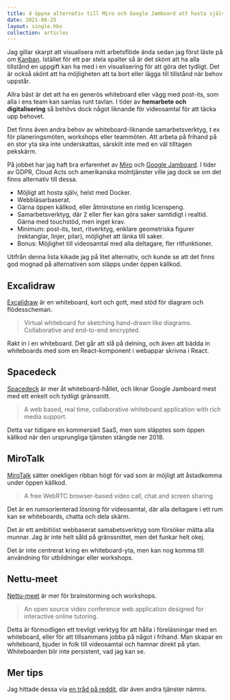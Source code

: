 ```yaml
---
title: 4 öppna alternativ till Miro och Google Jamboard att hosta själv
date: 2021-08-25
layout: single.hbs
collection: articles
---
```


Jag gillar skarpt att visualisera mitt arbetsflöde ända sedan jag först läste på om [Kanban][kb]. Istället för ett par stela spalter så är det skönt att ha alla tillstånd en uppgift kan ha med i en visualisering för att göra det tydligt. Det är också skönt att ha möjligheten att ta bort eller lägga till tillstånd när behov uppstår.

Allra bäst är det att ha en generös whiteboard eller vägg med post-its, som alla i ens team kan samlas runt tavlan. I tider av **hemarbete och digitalisering** så behövs dock något liknande för videosamtal för att täcka upp behovet.

Det finns även andra behov av whiteboard-liknande samarbetsverktyg, t ex för planeringsmöten, workshops eller teammöten. Att arbeta på frihand på en stor yta ska inte underskattas, särskilt inte med en väl tilltagen pekskärm.

På jobbet har jag haft bra erfarenhet av [Miro][m] och [Google Jamboard][gjb]. I tider av GDPR, Cloud Acts och amerikanska molntjänster ville jag dock se om det finns alternativ till dessa.

 * Möjligt att hosta själv, helst med Docker.
 * Webbläsarbaserat.
 * Gärna öppen källkod, eller åtminstone en rimlig licenspeng.
 * Samarbetsverktyg, där 2 eller fler kan göra saker samtidigt i realtid. Gärna med touchstöd, men inget krav.
 * Minimum: post-its, text, ritverktyg, enklare geometriska figurer (rektanglar, linjer, pilar), möjlighet att länka till saker.
 * Bonus: Möjlighet till videosamtal med alla deltagare, fler ritfunktioner.

Utifrån denna lista kikade jag på litet alternativ, och kunde se att det finns god mognad på alternativen som släpps under öppen källkod.

## Excalidraw

[Excalidraw][ex] är en whiteboard, kort och gott, med stöd för diagram och flödesscheman. 

> Virtual whiteboard for sketching hand-drawn like diagrams. Collaborative and end-to-end encrypted.

Rakt in i en whiteboard. Det går att slå på delning, och även att bädda in whiteboards med som en React-komponent i webappar skrivna i React.

## Spacedeck

[Spacedeck][sd] är mer åt whiteboard-hållet, och liknar Google Jamboard mest med ett enkelt och tydligt gränssnitt.

> A web based, real time, collaborative whiteboard application with rich media support. 

Detta var tidigare en kommersiell SaaS, men som släpptes som öppen källkod när den ursprungliga tjänsten stängde ner 2018.

## MiroTalk

[MiroTalk][mt] sätter onekligen ribban högt för vad som är möjligt att åstadkomma under öppen källkod.

> A free WebRTC browser-based video call, chat and screen sharing

Det är en rumsorienterad lösning för videosamtal, där alla deltagare i ett rum kan se whiteboards, chatta och dela skärm.

Det är ett ambitiöst webbaserat samabetsverktyg som försöker mätta alla munnar. Jag är inte helt såld på gränssnittet, men det funkar helt okej. 

Det är inte centrerat kring en whiteboard-yta, men kan nog komma till användning för utbildningar eller workshops.

## Nettu-meet

[Nettu-meet][nm] är mer för brainstorming och workshops.

> An open source video conference web application designed for interactive online tutoring.

Detta är förmodligen ett trevligt verktyg för att hålla i föreläsningar med en whiteboard, eller för att tillsammans jobba på något i frihand. 
Man skapar en whiteboard, bjuder in folk till videosamtal och hamnar direkt på ytan. Whiteboarden blir inte persistent, vad jag kan se.

## Mer tips

Jag hittade dessa via [en tråd på reddit][r], där även andra tjänster nämns.

[kb]: https://projektledning.se/kanban/
[m]: https://miro.com
[gjb]: https://edu.google.com/products/jamboard/
[mt]: https://github.com/miroslavpejic85/mirotalk
[sd]: https://spacedeck.com/
[nm]: https://github.com/fmeringdal/nettu-meet
[r]: https://www.reddit.com/r/selfhosted/comments/nyqp33/any_alternative_for_miro_whiteboard_if_possible/
[ex]: https://github.com/excalidraw/excalidraw